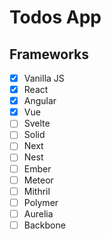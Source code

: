 # Todos App

## Frameworks
- [x] Vanilla JS
- [x] React
- [x] Angular
- [x] Vue
- [ ] Svelte
- [ ] Solid
- [ ] Next
- [ ] Nest
- [ ] Ember
- [ ] Meteor
- [ ] Mithril
- [ ] Polymer
- [ ] Aurelia
- [ ] Backbone
